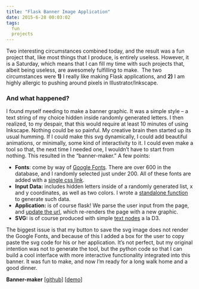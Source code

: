 ```yaml
---
title: "Flask Banner Image Application"
date: 2015-6-28 00:03:02
tags:
  fun
  projects
---
```


Two interesting circumstances combined today, and the result was a fun project that, like most things that I produce, is entirely useless. However, it is a Saturday, which means that I can fill my time with such projects that, albeit being useless, are awesomely fulfilling to make.  The two circumstances were **1)** I really like making Flask applications, and **2)** I am highly allergic to pushing around pixels in Illustrator/Inkscape.


### And what happened?

I found myself needing to make a banner graphic. It was a simple style – a text string of my choice hidden inside randomly generated letters. I then realized, to my despair, that this would require at least 10 minutes of using Inkscape. Nothing could be so painful. My creative brain then started up its usual humming. If I could make this svg dynamically, I could add beautiful animations, or minimally, some kind of interactivity to it. I could even make a tool so that, the next time I needed one, I wouldn’t have to start from nothing. This resulted in the “banner-maker.” A few points:

  - **Fonts**: come by way of [Google Fonts](https://www.google.com/fonts). There are over 600 in the database, and I randomly selected just under 200. All of these fonts are added with a [single css link](https://github.com/vsoch/banner-maker/blob/master/templates/generate.html#L17).
  - **Input Data:** includes hidden letters inside of a randomly generated list, x and y coordinates, as well as two colors. I wrote a [standalone function](https://github.com/vsoch/banner-maker/blob/master/make_logo.py#L13) to generate such data.
  - **Application:** is of course flask! We parse the user input from the page, and [update the url](https://github.com/vsoch/banner-maker/blob/master/templates/generate.html#L86), which re-renders the page with a new graphic.
  - **SVG:** is of course produced with simple [text nodes](https://github.com/vsoch/banner-maker/blob/master/templates/generate.html#L135) a la D3.




The biggest issue is that my button to save the svg image does not render the Google Fonts, and because of this I added a box for the user to copy paste the svg code for his or her application. It’s not perfect, but my original intention was not to generate the tool, but the python code so that I can build a cool interface with more interactive functionality integrated into this banner. It was fun to make, and now I’m ready for a long walk home and a good dinner.

**Banner-maker** [[github](https://github.com/vsoch/banner-maker)] [[demo](http://www.vbmis.com/bmi/project/banner)]

 


